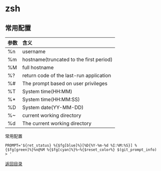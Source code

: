 # zsh

## 常用配置
|参数|含义|
|:---|:---|
|%n|username|
|%m|hostname(truncated to the first period)|
|%M|full hostname|
|%?|return code of the last-run application|
|%#|The prompt based on user privileges|
|%T|System time(HH:MM)|
|%*|System time(HH:MM:SS)|
|%D|System date(YY-MM-DD)|
|%~|current working directory|
|%d|The current working directory|

常用配置
```
PROMPT='${ret_status} %{$fg[blue]%}[%D{%Y-%m-%d %I:%M:%S}] %{$fg[green]%}%n@%M %{$fg[cyan]%}%~%{$reset_color%} $(git_prompt_info)
> '
```

[返回目录](../CONTENTS.md)